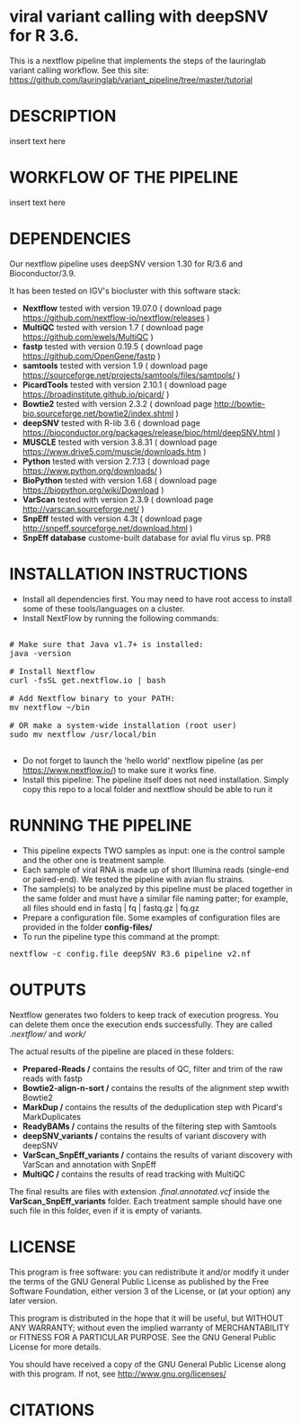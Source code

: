 # viral variant calling with deepSNV for R 3.6.

This is a nextflow pipeline that implements the steps of the lauringlab variant calling workflow.
See this site: https://github.com/lauringlab/variant_pipeline/tree/master/tutorial

# DESCRIPTION

insert text here

# WORKFLOW OF THE PIPELINE

insert text here

# DEPENDENCIES

Our nextflow pipeline uses deepSNV version 1.30 for R/3.6 and Bioconductor/3.9.

It has been tested on IGV's biocluster with this software stack:

- <b>Nextflow</b>    tested with version 19.07.0 ( download page https://github.com/nextflow-io/nextflow/releases )
- <b>MultiQC</b>     tested with version 1.7 ( download page https://github.com/ewels/MultiQC )
- <b>fastp</b>      tested with version 0.19.5 ( download page https://github.com/OpenGene/fastp )
- <b>samtools</b>      tested with version 1.9 ( download page https://sourceforge.net/projects/samtools/files/samtools/ ) 
- <b>PicardTools</b>   tested with version 2.10.1 ( download page https://broadinstitute.github.io/picard/ )
- <b>Bowtie2</b>     tested with version 2.3.2 ( download page  http://bowtie-bio.sourceforge.net/bowtie2/index.shtml )
- <b>deepSNV</b>     tested with R-lib 3.6 ( download page https://bioconductor.org/packages/release/bioc/html/deepSNV.html )
- <b>MUSCLE</b>      tested with version 3.8.31 ( download page https://www.drive5.com/muscle/downloads.htm )
- <b>Python</b>      tested with  version  2.7.13 ( download page https://www.python.org/downloads/ )
- <b>BioPython</b>      tested with  version 1.68 ( download page https://biopython.org/wiki/Download )
- <b>VarScan</b>      tested with version 2.3.9 ( download page http://varscan.sourceforge.net/ )
- <b>SnpEff</b>      tested with version 4.3t ( download page http://snpeff.sourceforge.net/download.html )
- <b>SnpEff database</b>      custome-built database for avial flu virus sp. PR8


# INSTALLATION INSTRUCTIONS

- Install all dependencies first. You may need to have root access to install some of these tools/languages on a cluster.
- Install NextFlow by running the following commands:

<pre>

# Make sure that Java v1.7+ is installed:
java -version

# Install Nextflow
curl -fsSL get.nextflow.io | bash

# Add Nextflow binary to your PATH:
mv nextflow ~/bin

# OR make a system-wide installation (root user)
sudo mv nextflow /usr/local/bin

</pre>

- Do not forget to launch the 'hello world' nextflow pipeline (as per https://www.nextflow.io/) to make sure it works fine.
- Install this pipeline: The pipeline itself does not need installation. Simply copy this repo to a local folder and nextflow should be able to run it


# RUNNING THE PIPELINE

- This pipeline expects TWO samples as input: one is the control sample and the other one is treatment sample.
- Each sample of viral RNA is made up of short Illumina reads (single-end or paired-end). We tested the pipeline with avian flu strains.
- The sample(s) to be analyzed by this pipeline must be placed together in the same folder and must have a similar file naming patter; for example, all files should end in fastq | fq | fastq.gz | fq.gz
- Prepare a configuration file.  Some examples of configuration files are provided in the folder <b>config-files/</b>
- To run the pipeline type this command at the prompt: 

<pre>
nextflow -c config.file deepSNV_R3.6_pipeline_v2.nf
</pre>

# OUTPUTS

Nextflow generates two folders to keep track of execution progress. You can delete them once the execution ends successfully. They are called <i>.nextflow/ </i> and <i>work/ </i>

The actual results of the pipeline are placed in these folders:

- <b> Prepared-Reads /</b>  contains the results of QC, filter and trim of the raw reads with fastp
- <b> Bowtie2-align-n-sort /</b> contains the results of the alignment step wwith Bowtie2
- <b> MarkDup /</b> contains the results of the deduplication step with Picard's MarkDuplicates
- <b> ReadyBAMs /</b> contains the results of the filtering step with Samtools
- <b> deepSNV_variants /</b> contains the results of variant discovery with deepSNV
- <b> VarScan_SnpEff_variants /</b> contains the results of variant discovery with VarScan and annotation with SnpEff
- <b> MultiQC /</b> contains the results of read tracking with MultiQC

The final results are files with extension *.final.annotated.vcf* inside the <b>VarScan_SnpEff_variants</b> folder.
Each treatment sample should have one such file in this folder, even if it is empty of variants.


# LICENSE


This program is free software: you can redistribute it and/or modify it under the terms of the GNU General Public License as published by the Free Software Foundation, either version 3 of the License, or (at your option) any later version.

This program is distributed in the hope that it will be useful, but WITHOUT ANY WARRANTY; without even the implied warranty of MERCHANTABILITY or FITNESS FOR A PARTICULAR PURPOSE.  See the GNU General Public License for more details.

You should have received a copy of the GNU General Public License along with this program.  If not, see <http://www.gnu.org/licenses/>

# CITATIONS






